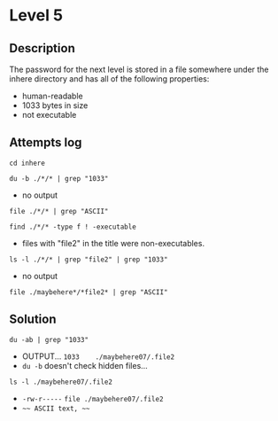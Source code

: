 # Level 5

## Description

The password for the next level is stored in a file somewhere under the inhere directory and has all of the following properties:

- human-readable
- 1033 bytes in size
- not executable

## Attempts log

`cd inhere`

`du -b ./*/* | grep "1033"`
- no output

`file ./*/* | grep "ASCII"`

`find ./*/* -type f ! -executable`
- files with "file2" in the title were non-executables.

`ls -l ./*/* | grep "file2" | grep "1033"`
- no output

`file ./maybehere*/*file2* | grep "ASCII"`

## Solution

`du -ab | grep "1033"`
- OUTPUT... `1033    ./maybehere07/.file2`
- `du -b` doesn't check hidden files...

`ls -l ./maybehere07/.file2`
- `-rw-r-----`
`file ./maybehere07/.file2`
- `~~ ASCII text, ~~`
